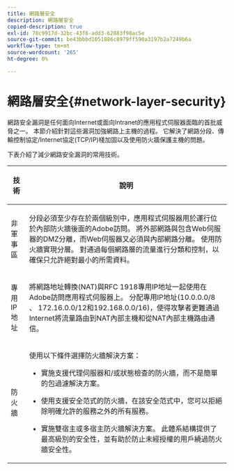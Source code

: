 ```yaml
---
title: 網路層安全
description: 網路層安全
copied-description: true
exl-id: 70c9917d-32bc-43f6-add3-62883f98ac5e
source-git-commit: be43bbbd1051886c8979ff590a3197b2a7249b6a
workflow-type: tm+mt
source-wordcount: '265'
ht-degree: 0%

---
```


# 網路層安全{#network-layer-security}

網路安全漏洞是任何面向Internet或面向Intranet的應用程式伺服器面臨的首批威脅之一。 本節介紹針對這些漏洞加強網路上主機的過程。 它解決了網路分段、傳輸控制協定/Internet協定(TCP/IP)棧加固以及使用防火牆保護主機的問題。

下表介紹了減少網路安全漏洞的常用技術。

<table frame="all" colsep="1" rowsep="1" class="+ topic/table adobe-d/table " id="table-djf-lhz-n4"> 
 <thead class="- topic/thead "> 
  <tr rowsep="1" class="- topic/row "> 
   <th colname="1" class="- topic/entry entry"> <p class="- topic/p ">技術 </p> </th> 
   <th colname="2" class="- topic/entry entry"> <p class="- topic/p ">說明 </p> </th> 
  </tr> 
 </thead>
 <tbody class="- topic/tbody "> 
  <tr rowsep="1" class="- topic/row "> 
   <td colname="1" class="- topic/entry "> <p class="- topic/p ">非軍事區 </p> </td> 
   <td colname="2" class="- topic/entry "> <p class="- topic/p ">分段必須至少存在於兩個級別中，應用程式伺服器用於運行位於內部防火牆後面的Adobe訪問。 將外部網路與包含Web伺服器的DMZ分離，而Web伺服器又必須與內部網路分離。 使用防火牆實現分層。 對通過每個網路層的流量進行分類和控制，以確保只允許絕對最小的所需資料。 </p> </td> 
  </tr> 
  <tr rowsep="1" class="- topic/row "> 
   <td colname="1" class="- topic/entry "> <p class="- topic/p ">專用IP地址 </p> </td> 
   <td colname="2" class="- topic/entry "> <p class="- topic/p ">將網路地址轉換(NAT)與RFC 1918專用IP地址一起使用在Adobe訪問應用程式伺服器上。 分配專用IP地址(10.0.0.0/8 、 172.16.0.0/12和192.168.0.0/16)，使得攻擊者更難通過Internet將流量路由到NAT內部主機和從NAT內部主機路由通信。 </p> </td> 
  </tr> 
  <tr rowsep="0" class="- topic/row "> 
   <td colname="1" class="- topic/entry "> <p class="- topic/p ">防火牆 </p> </td> 
   <td colname="2" class="- topic/entry "> <p class="- topic/p ">使用以下條件選擇防火牆解決方案： </p> <p class="- topic/p "> 
     <ul class="- topic/ul " id="ul-wjf-lhz-n4"> 
      <li class="- topic/li " id="li-8031632160F44037B092988183139202"> <p class="- topic/p ">實施支援代理伺服器和/或狀態檢查的防火牆，而不是簡單的包過濾解決方案。 </p> </li> 
      <li class="- topic/li " id="li-B65CBB92113E4503B79EB194C34FCA50"> <p class="- topic/p ">使用支援安全范式的防火牆，在該安全范式中，您可以拒絕除明確允許的服務之外的所有服務。 </p> </li> 
      <li class="- topic/li " id="li-5CE4C7B65D84410DB4BE966FD8922993"> <p class="- topic/p ">實施雙宿主或多宿主防火牆解決方案。 此體系結構提供了最高級別的安全性，並有助於防止未經授權的用戶繞過防火牆安全性。 </p> </li> 
     </ul> </p> </td> 
  </tr> 
 </tbody> 
</table>
